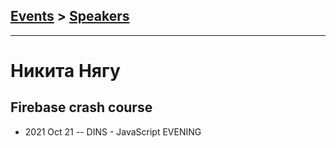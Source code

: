 ## [Events](../README.md) > [Speakers](../speakers.md)
---

# Никита Нягу

## Firebase crash course
- 2021 Oct 21 -- DINS - JavaScript EVENING    
